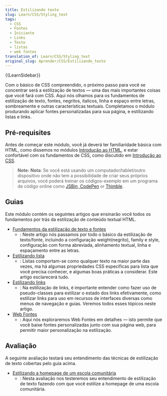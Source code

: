 ```yaml
---
title: Estilizando texto
slug: Learn/CSS/Styling_text
tags:
  - CSS
  - Fontes
  - Iniciante
  - Links
  - Texto
  - listas
  - web fontes
translation_of: Learn/CSS/Styling_text
original_slug: Aprender/CSS/Estilizando_texto
---
```

{{LearnSidebar}}

Com o básico de CSS compreendido, o próximo passo para você se concentrar será a estilização de textos — uma das mais importantes coisas que você fará com CSS. Aqui nós olhamos para os fundamentos de estilização de texto, fontes, negritos, italicos, linha e espaço entre letras, sombreamente e outras características textuais. Completamos o módulo produrando aplicar fontes personalizadas para sua página, e estilizando listas e links.

## Pré-requisites

Antes de começar este módulo, você já deverá ter familiaridade básica com HTML, como dissemos no módulos [Introdução ao HTML](/pt-BR/docs/Learn/HTML/Introduction_to_HTML), e estar confortável com os fundamentos de CSS, como discutido em [Introdução ao CSS](/pt-BR/docs/Learn/CSS/Introduction_to_CSS).

> **Note:** **Nota**: Se você está usando um computador/tablet/outro dispositivo onde não tem a possibilidade de criar seus próprios arquivos, você poderá treinar os códigos-exemplo em um programa de código online como [JSBin](http://jsbin.com/),[ CodePen](https://codepen.io/) or [Thimble](https://thimble.mozilla.org/).

## Guias

Este módulo contém os seguintes artigos que ensinarão você todos os fundamentos por trás da estilização de conteúdo textual HTML.

- [Fundamentos da estilização de texto e fontes](/pt-BR/docs/Learn/CSS/Styling_text/Fundamentals)
  - : Neste artigo nós passamos por todo o básico da estilização de texto/fonte, incluindo a configuração weight(negrito), family e style, configuração com forma abreviada, alinhamento textual, linha e espaçamento entre as letras.
- [Estilizando lista](/pt-BR/docs/Learn/CSS/Styling_text/Styling_lists)
  - : Listas comportam-se como qualquer texto na maior parte das vezes, ma há algumas propriedades CSS específicas para lista que você precisa conhecer, e algumas boas práticas a considerar. Este artigo esclarecerá tudo.
- [Estilizando links](/pt-BR/docs/Learn/CSS/Styling_text/Styling_links)
  - : Na estilização de links, é importante entender como fazer uso de pseudo-classes para estilizar o estado dos links efetivamente, como estilizar links para uso em recursos de interfaces diversas como menus de navegação e guias. Veremos todos esses tópicos neste artigo.
- [Web Fontes](/pt-BR/docs/Learn/CSS/Styling_text/Web_fonts)
  - : Aqui nós exploraremos Web Fontes em detalhes — isto permite que você baixe fontes personalizadas junto com sua página web, para permitir maior personalização na estilização.

## Avaliação

A seguinte avaliação testará seu entendimento das técnicas de estilização de texto cobertas pelo guia acima.

- [Estilizando a homepage de um escola comunitária](/en-US/Learn/CSS/Styling_text/Typesetting_a_homepage)
  - : Nesta avaliação nos testeremos seu entendimento de estilização de texto fazendo com que você estilize a homepage de uma escola comunitária.
